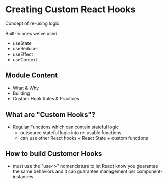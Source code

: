 # Creating Custom React Hooks

Concept of re-using logic

Built-In ones we've used:
* useState
* useReducer
* useEffect
* useContext

## Module Content

* What & Why
* Building
* Custom Hook Rules & Practices

## What are "Custom Hooks"?

* Regular Functions which can contain stateful logic
  * outsource stateful logic into re-usable functions
  * can use other React hooks + React State + custom functions


## How to build Customer Hooks
* must use the "use<>" nomenclature to let React know you guarantee the same behaviors
and it can guarantee management per component-instances
